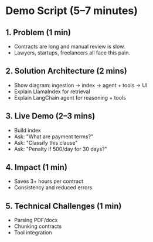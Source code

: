 # Demo Script (5–7 minutes)

## 1. Problem (1 min)
- Contracts are long and manual review is slow.
- Lawyers, startups, freelancers all face this pain.

## 2. Solution Architecture (2 mins)
- Show diagram: ingestion → index → agent + tools → UI
- Explain LlamaIndex for retrieval
- Explain LangChain agent for reasoning + tools

## 3. Live Demo (2–3 mins)
- Build index
- Ask: "What are payment terms?"
- Ask: "Classify this clause"
- Ask: "Penalty if 500/day for 30 days?"

## 4. Impact (1 min)
- Saves 3+ hours per contract
- Consistency and reduced errors

## 5. Technical Challenges (1 min)
- Parsing PDF/docx
- Chunking contracts
- Tool integration
